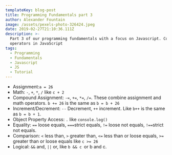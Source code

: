```yaml
---
templateKey: blog-post
title: Programming Fundamentals part 3
author: Alexander Fountain
image: /assets/pexels-photo-326424.jpeg
date: 2019-02-27T21:10:36.111Z
description: >-
  Part 3 of our programming fundamentals with a focus on Javascript. Common
  operators in JavaScript
tags:
  - Programming
  - Fundamentals
  - Javascript
  - JS
  - Tutorial
---
```

* Assignment:`a = 26`
* Math: `-`, `+`, `*`, `/` like `c + 2`
* Compound Assignment: `-=`, `+=`, `*=`, `/=`. These combine assignment and math operators. `b += 26` is the same as `b = b + 26`
* Increment/Decrement:  `--` Decrement, `++` increment. Like `b++` is the same as `b = b + 1`.
* Object Property Access: `.` like `console.log()`
* Equality:  `==` loose equals, `===`strict equals, `!=`  loose not equals, `!==`strict not equals. 
* Comparison:  `<` less than,  `>` greater than, `<=` less than or loose equals, `>=` greater than or loose equals like `c >= 26`
* Logical: `&&` and, `||` or, like `b && c `or b and c.
